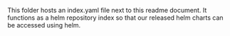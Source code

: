 This folder hosts an index.yaml file next to this readme document. It functions as a helm repository index so that our released helm charts can be accessed using helm.